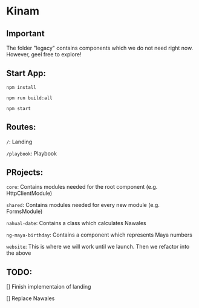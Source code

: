 # Kinam

## Important
The folder "legacy" contains components which we do not need right now. However, geel free to explore!

## Start App:
`npm install`

`npm run build:all`

`npm start`

## Routes:
`/`:                Landing

`/playbook`:        Playbook

## PRojects:
`core`:             Contains modules needed for the root component (e.g. HttpClientModule)

`shared`:           Contains modules needed for every new module (e.g. FormsModule)

`nahual-date`:      Contains a class which calculates Nawales

`ng-maya-birthday`: Contains a component which represents Maya numbers

`website`:          This is where we will work until we launch. Then we refactor into the above

## TODO:
[] Finish implementaion of landing

[] Replace Nawales
